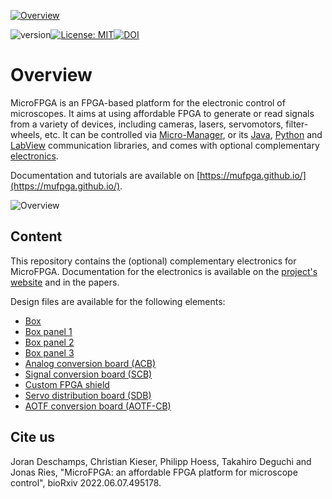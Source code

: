 <a href="https://mufpga.github.io/"><img src="https://raw.githubusercontent.com/mufpga/mufpga.github.io/main/img/logo_title.png" alt="Overview"/>

</a>

![version](https://img.shields.io/badge/version-3.1.0-blue)[![License: MIT](https://img.shields.io/badge/License-MIT-blue.svg)](https://opensource.org/licenses/MIT)[![DOI](https://zenodo.org/badge/410023495.svg)](https://zenodo.org/badge/latestdoi/410023495)



# Overview

MicroFPGA is an FPGA-based platform for the electronic control of microscopes. It aims at using affordable FPGA to generate or read signals from a variety of devices, including cameras, lasers, servomotors, filter-wheels, etc. It can be controlled via [Micro-Manager](https://micro-manager.org/MicroFPGA), or its [Java](https://github.com/mufpga/MicroFPGA-java), [Python](https://github.com/mufpga/MicroFPGA-py) and [LabView](https://github.com/mufpga/MicroFPGA-labview) communication libraries, and comes with optional complementary [electronics](https://github.com/mufpga/MicroFPGA-electronics).

Documentation and tutorials are available on [https://mufpga.github.io/](https://mufpga.github.io/).



<img src="https://raw.githubusercontent.com/mufpga/mufpga.github.io/main/img/figs/G_overview.png" alt="Overview"/>

## Content

This repository contains the (optional) complementary electronics for MicroFPGA. Documentation for the electronics is available on the [project's website](https://mufpga.github.io/resource1_electronics.html) and in the papers.

Design files are available for the following elements:
- [Box](Box)
- [Box panel 1](Box_panel_1)
- [Box panel 2](Box_panel_2)
- [Box panel 3](Box_panel_3)
- [Analog conversion board (ACB)](Analog_conversion_board)
- [Signal conversion board (SCB)](Signal_conversion_board)
- [Custom FPGA shield](FPGA_shield)
- [Servo distribution board (SDB)](Servo_distribution_board)
- [AOTF conversion board (AOTF-CB)](AOTF_conversion_board)


## Cite us
Joran Deschamps, Christian Kieser, Philipp Hoess, Takahiro Deguchi and Jonas Ries, "MicroFPGA: an affordable FPGA platform for microscope control", bioRxiv 2022.06.07.495178.
